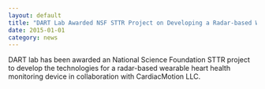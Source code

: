 ```yaml
---
layout: default
title: "DART Lab Awarded NSF STTR Project on Developing a Radar-based Wearable Heart Health Monitoring Device"
date: 2015-01-01
category: news
---
```


DART lab has been awarded an National Science Foundation STTR project to develop the technologies for a radar-based wearable heart health monitoring device in collaboration with CardiacMotion LLC. 
